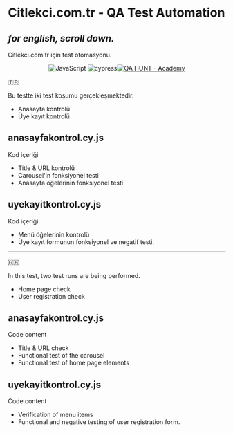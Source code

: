 # Citlekci.com.tr - QA Test Automation
## _for english, scroll down._

Citlekci.com.tr için test otomasyonu.

<div align="center">

![JavaScript](https://img.shields.io/badge/javascript-%23323330.svg?style=for-the-badge&logo=javascript&logoColor=%23F7DF1E)
![cypress](https://img.shields.io/badge/-cypress-%23E5E5E5?style=for-the-badge&logo=cypress&logoColor=058a5e)[![QA HUNT - Academy](https://img.shields.io/badge/QA_HUNT-Academy-blue?style=for-the-badge)](https://)

</div>



:tr:

Bu testte iki test koşumu gerçekleşmektedir.

- Anasayfa kontrolü
- Üye kayıt kontrolü


## anasayfakontrol.cy.js
Kod içeriği
- Title & URL  kontrolü
- Carousel'in fonksiyonel testi
- Anasayfa öğelerinin fonksiyonel testi

## uyekayitkontrol.cy.js
Kod içeriği
- Menü öğelerinin kontrolü
- Üye kayıt formunun fonksiyonel ve negatif testi.


-----
:uk:

In this test, two test runs are being performed.

- Home page check
- User registration check


## anasayfakontrol.cy.js
Code content
- Title & URL check
- Functional test of the carousel
- Functional test of home page elements

## uyekayitkontrol.cy.js
Code content
- Verification of menu items
- Functional and negative testing of user registration form.
